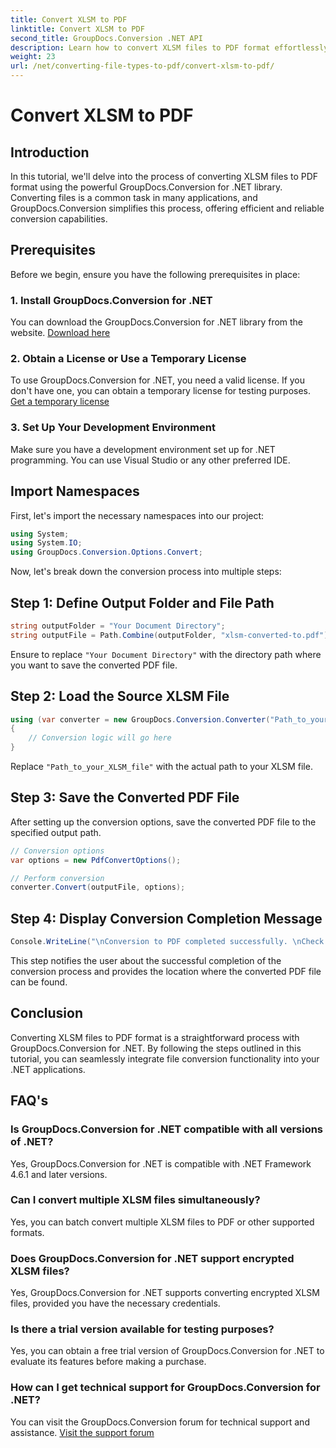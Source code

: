 ```yaml
---
title: Convert XLSM to PDF
linktitle: Convert XLSM to PDF
second_title: GroupDocs.Conversion .NET API
description: Learn how to convert XLSM files to PDF format effortlessly using GroupDocs.Conversion for .NET. Step-by-step guide included.
weight: 23
url: /net/converting-file-types-to-pdf/convert-xlsm-to-pdf/
---
```


# Convert XLSM to PDF

## Introduction
In this tutorial, we'll delve into the process of converting XLSM files to PDF format using the powerful GroupDocs.Conversion for .NET library. Converting files is a common task in many applications, and GroupDocs.Conversion simplifies this process, offering efficient and reliable conversion capabilities.
## Prerequisites
Before we begin, ensure you have the following prerequisites in place:
### 1. Install GroupDocs.Conversion for .NET
You can download the GroupDocs.Conversion for .NET library from the website. [Download here](https://releases.groupdocs.com/conversion/net/)
### 2. Obtain a License or Use a Temporary License
To use GroupDocs.Conversion for .NET, you need a valid license. If you don't have one, you can obtain a temporary license for testing purposes. [Get a temporary license](https://purchase.groupdocs.com/temporary-license/)
### 3. Set Up Your Development Environment
Make sure you have a development environment set up for .NET programming. You can use Visual Studio or any other preferred IDE.

## Import Namespaces
First, let's import the necessary namespaces into our project:
```csharp
using System;
using System.IO;
using GroupDocs.Conversion.Options.Convert;
```

Now, let's break down the conversion process into multiple steps:
## Step 1: Define Output Folder and File Path
```csharp
string outputFolder = "Your Document Directory";
string outputFile = Path.Combine(outputFolder, "xlsm-converted-to.pdf");
```
Ensure to replace `"Your Document Directory"` with the directory path where you want to save the converted PDF file.
## Step 2: Load the Source XLSM File
```csharp
using (var converter = new GroupDocs.Conversion.Converter("Path_to_your_XLSM_file"))
{
	// Conversion logic will go here
}
```
Replace `"Path_to_your_XLSM_file"` with the actual path to your XLSM file.
## Step 3: Save the Converted PDF File
After setting up the conversion options, save the converted PDF file to the specified output path.
```csharp
// Conversion options
var options = new PdfConvertOptions();

// Perform conversion
converter.Convert(outputFile, options);
```
## Step 4: Display Conversion Completion Message
```csharp
Console.WriteLine("\nConversion to PDF completed successfully. \nCheck output in {0}", outputFolder);
```
This step notifies the user about the successful completion of the conversion process and provides the location where the converted PDF file can be found.

## Conclusion
Converting XLSM files to PDF format is a straightforward process with GroupDocs.Conversion for .NET. By following the steps outlined in this tutorial, you can seamlessly integrate file conversion functionality into your .NET applications.
## FAQ's
### Is GroupDocs.Conversion for .NET compatible with all versions of .NET?
Yes, GroupDocs.Conversion for .NET is compatible with .NET Framework 4.6.1 and later versions.
### Can I convert multiple XLSM files simultaneously?
Yes, you can batch convert multiple XLSM files to PDF or other supported formats.
### Does GroupDocs.Conversion for .NET support encrypted XLSM files?
Yes, GroupDocs.Conversion for .NET supports converting encrypted XLSM files, provided you have the necessary credentials.
### Is there a trial version available for testing purposes?
Yes, you can obtain a free trial version of GroupDocs.Conversion for .NET to evaluate its features before making a purchase.
### How can I get technical support for GroupDocs.Conversion for .NET?
You can visit the GroupDocs.Conversion forum for technical support and assistance. [Visit the support forum](https://forum.groupdocs.com/c/conversion/11)
